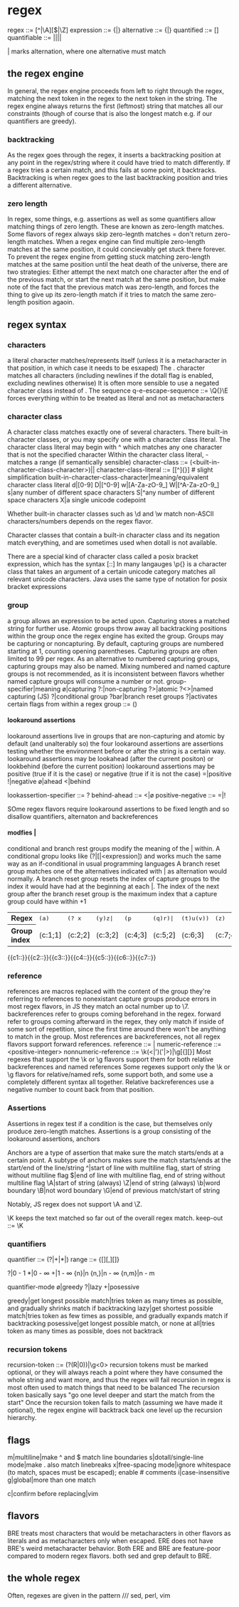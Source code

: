 # regex

regex ::= [^|\A]<expression>[$|\Z]
expression ::= <alternative>{|<alternative>}
alternative ::= {<quantified>|<q-e-escape-sequence>}
quantified ::= <quantifiable>[<quantifier>]
quantifiable ::= <character-class>|<group>|<character>|<reference>|<recursion-token>

| marks alternation, where one alternative must match

## the regex engine

In general, the regex engine proceeds from left to right through the regex, matching the next token in the regex to the next token in the string.
The regex engine always returns the first (leftmost) string that matches all our constraints (though of course that is also the longest match e.g. if our quantifiers are greedy).

### backtracking

As the regex goes through the regex, it inserts a backtracking position at any point in the regex/string where it could have tried to match differently.
If a regex tries a certain match, and this fails at some point, it backtracks.
Backtracking is when regex goes to the last backtracking position and tries a different alternative.

### zero length

In regex, some things, e.g. assertions as well as some quantifiers allow matching things of zero length. These are known as zero-length matches.
Some flavors of regex always skip zero-legnth matches = don't return zero-length matches.
When a regex engine can find multiple zero-length matches at the same position, it could concievably get stuck there forever.
To prevent the regex engine from getting stuck matching zero-length matches at the same position until the heat death of the universe, there are two strategies: Either attempt the next match one character after the end of the previous match, or start the next match at the same position, but make note of the fact that the previous match was zero-length, and forces the thing to give up its zero-length match if it tries to match the same zero-length position agaoin.

## regex syntax

### characters

a literal character matches/represents itself (unless it is a metacharacter in that position, in which case it needs to be esxaped)
The . character matches all characters (including newlines if the dotall flag is enabled, excluding newlines otherwise)
It is often more sensible to use a negated character class instead of .
The sequence q-e-escape-sequence ::= \Q{<character>}\E forces everything within to be treated as literal and not as metacharacters

### character class

A character class matches exactly one of several characters.
There built-in character classes, or you may specify one with a character class literal.
The character class literal may begin with ^ which matches any one character that is not the specified character
Within the character class literal, <character>-<character> matches a range (if semantically sensible)
character-class ::= (\<built-in-character-class-character>)|<character-class-literal>|<escape-character-classes>
character-class-literal ::= \[[^]<character>{<character>}\] # slight simplification
built-in-character-class-character|meaning/equivalent character class literal
d|[0-9]
D|[^0-9]
w|[A-Za-zO-9_]
W|[^A-Za-zO-9_]
s|any number of different space characters
S|^any number of different space characters
X|a single unicode codepoint

Whether built-in character classes such as \d and \w match non-ASCII characters/numbers depends on the regex flavor.

Character classes that contain a built-in character class and its negation match everything, and are sometimes used when dotall is not available.

There are a special kind of character class called a posix bracket expression, which has the syntax [:<name>:]
In many langauges \p{} is a character class that takes an argument of a certain unicode category matches all relevant unicode characters. Java uses the same type of notation for posix bracket expressions 

### group

a group allows an expression to be acted upon.
Capturing stores a matched string for further use.
Atomic groups throw away all backtracking positions within the group once the regex engine has exited the group.
Groups may be capturing or noncapturing.
By default, capturing groups are numbered starting at 1, counting opening parentheses.
Capturing groups are often limited to 99 per regex.
As an alternative to numbered capturing groups, capturing groups may also be named.
Mixing numbered and named capture groups is not recommended, as it is inconsistent between flavors whether named capture groups will consume a number or not.
group-specifier|meaning
ø|capturing
?:|non-capturing
?>|atomic
?\<<name>\>|named capturing (JS)
?<expression>|conditional group
?bar|branch reset groups
?<flags>|activates certain flags from within a regex
group ::= \(<group-specifier><expression>\)

#### lookaround assertions

lookaround assertions live in groups that are non-capturing and atomic by default (and unalterably so)
the four lookaround assertions are assertions testing whether the environment before or after the string is a certain way.
lookaround assertions may be lookahead (after the current positon) or lookbehind (before the current position)
lookaround assertions may be positive (true if it is the case) or negative (true if it is not the case)
=|positive
!|negative
ø|ahead
<|behind

lookassertion-specifier ::= ?<behind-ahead><positive-negative>
behind-ahead ::= <|ø
positive-negative ::= =|!

SOme regex flavors require lookaround assertions to be fixed length and so disallow quantifiers, alternaton and backreferences

#### modfies |

conditional and branch rest groups modify the meaning of the | within.
A conditional gropu looks like (?<expression>|<expression>[|<expression]) and works much the same way as an if-conditional in usual programming languages
A branch reset group matches one of the alternatives indicated with | as alternation would normally.
A branch reset group resets the index of capture groups to the index it would have had at the beginning at each |.
The index of the next group after the branch reset group is the maximum index that a capture group could have within +1

<table style="text-align: left;">
  <tbody>
    <tr style="font-family: monospace">
      <th style="font-family: sans-serif">Regex</th>
      <td>(a)</td>
      <td>(? x</td>
      <td>(y)z|</td>
      <td>(p</td>
      <td>(q)r)|</td>
      <td>(t)u(v))</td>
      <td>(z)</td>
    </tr>
    <tr>
      <th>Group index</th>
      <td>⟮c:1;1⟯</td>
      <td>⟮c:2;2⟯</td>
      <td>⟮c:3;2⟯</td>
      <td>⟮c:4;3⟯</td>
      <td>⟮c:5;2⟯</td>
      <td>⟮c:6;3⟯</td>
      <td>⟮c:7;4⟯</td>
    </tr>
  </tbody>
</table>
<span class="cloze-dump">{{c1::}}{{c2::}}{{c3::}}{{c4::}}{{c5::}}{{c6::}}{{c7::}}</span>

### reference

references are macros replaced with the content of the group they're referring to
references to nonexistant capture groups produce errors in most regex flavors, in JS they match an octal number up to \7.
backreferences refer to groups coming beforehand in the regex.
forward refer to groups coming afterward in the regex, they only match if inside of some sort of repetition, since the first time around there won't be anything to match in the group.
Most references are backreferences, not all regex flavors support forward references.
reference ::= <numeric-reference>|<nonnumeric-reference>
numeric-reference ::= \<positive-integer>
nonnumeric-reference ::= \k(<|')<name-or-negative-integer>('|>)|\g[\{]<name-or-negative-integer>[\}]
Most regexes that support the \k or \g flavors support them for both relative backreferences and named references
Some regexes support only the \k or \g flavors for relative/named refs, some support both, and some use a completely different syntax all together.
Relative backreferences use a negative number to count back from that position.

### Assertions 

Assertions in regex test if a condition is the case, but themselves only produce zero-length matches.
Assertions is a group consisting of the lookaround assertions, anchors

Anchors are a type of assertion that make sure the match starts/ends at a certain point.
A subtype of anchors makes sure the match starts/ends at the start/end of the line/string
^|start of line with multiline flag, start of string without multiline flag
$|end of line with multiline flag, end of string without multiline flag
\A|start of string (always)
\Z|end of string (always)
\b|word boundary
\B|not word boundary
\G|end of previous match/start of string

Notably, JS regex does not support \A and \Z.

\K keeps the text matched so far out of the overall regex match. 
keep-out ::= <expression>\K

### quantifiers

quantifier ::= (?|+|*|<range>)<quantifier-mode>
range ::= \{[<integer>][,][<integer>]\}

?|0 - 1
*|0 - ∞
+|1 - ∞
{n}|n
{n,}|n - ∞
{n,m}|n - m

quantifier-mode
ø|greedy
?|lazy
+|posessive

greedy|get longest possible match|tries token as many times as possible, and gradually shrinks match if backtracking
lazy|get shortest possible match|tries token as few times as possible, and gradually expands match if backtracking
posessive|get longest possible match, or none at all|tries token as many times as possible, does not backtrack

### recursion tokens

recursion-token ::= \(?(R|0)\)|\g&lt;0&gt;
recursion tokens must be marked optional, or they will always reach a point where they have consumed the whole string and want more, and thus the regex will fail
recursion in regex is most often used to match things that need to be balanced
The recursion token basically says "go one level deeper and start the match from the start"
Once the recursion token fails to match (assuming we have made it optional), the regex engine will backtrack back one level up the recursion hierarchy.

## flags

m|multiline|make ^ and $ match line boundaries
s|dotall/single-line mode|make . also match linebreaks
x|free-spacing mode|ignore whitespace (to match, spaces must be escaped); enable # comments
i|case-insensitive
g|global|more than one match

c|confirm before replacing|vim

## flavors

BRE treats most characters that would be metacharacters in other flavors as literals and as metacharacters only when escaped.
ERE does not have BRE's weird metacharacter behavior.
Both ERE and BRE are feature-poor compared to modern regex flavors.
both sed and grep default to BRE.

## the whole regex

Often, regexes are given in the pattern /<regex>/<replacement>/<flags>
sed, perl, vim